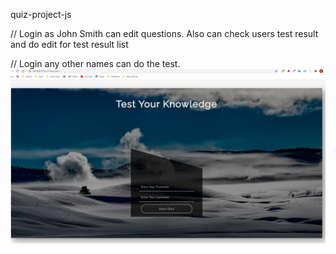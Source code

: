 quiz-project-js

// Login as John Smith can edit questions. Also can check users test result and do edit for test result list

// Login any other names can do the test.
![](2020-10-11-16-56-28.png)

